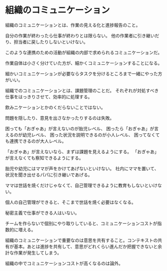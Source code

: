 # 組織のコミュニケーション

組織のコミュニケーションとは、作業の見える化と進捗報告のこと。

自分の作業が終わったら仕事が終わりとは限らない。
他の作業者に引き継いだり、担当者に戻したりしないといけない。

このような連携のための活動が組織の内部で求められるコミュニケーションだ。

作業自体は小さく分けていた方が、細かくコミュニケーションすることになる。

細かいコミュニケーションが必要ならタスクを分けるところまで一緒にやった方がいい。

組織でのコミュニケーションとは、課題管理のことだ。
それぞれが対処すべき仕事をはっきりさせて、効率的に処理する。

飲みニケーションとかのくだらないことではない。

問題を隠したり、意見を出さなかったりするのは失敗。

困っても「おぎゃあ」が言えないのが胎児レベル、
困ったら「おぎゃあ」が言えるのが幼児レベル、
困った状況を説明できるのが小人レベル、
困ってなくても連携できるのが大人レベル。

「おぎゃあ」が言えないなら、まずは課題を見えるようにする。
「おぎゃあ」が言えなくても察知できるようにする。

胎児や幼児にはママが声をかけてあげないといけない。
社内にママを置いて、状況を聞き出せるパパに引き継いであげる。

ママは世話を焼くだけじゃなくて、自己管理できるように教育もしないといけない。

個人の自己管理ができると、そこまで世話を焼く必要はなくなる。

秘密主義で仕事ができる人はいない。

チームを作らないで個別にやり取りしていると、コミュニケーションコストが指数的に増える。

組織のコミュニケーションで重要なのは意思を共有すること。コンテキストの共有が基本。あとは進捗を共有して、意思がどれくらい進んだか把握できないと余計な作業が発生してしまう。

組織の中でコミュニケーションコストが高くなるのは論外。
